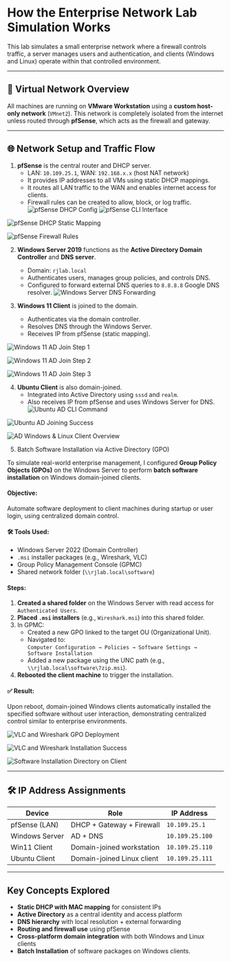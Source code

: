 #  How the Enterprise Network Lab Simulation Works

This lab simulates a small enterprise network where a firewall controls traffic, a server manages users and authentication, and clients (Windows and Linux) operate within that controlled environment. 

---

## 🔌 Virtual Network Overview

All machines are running on **VMware Workstation** using a **custom host-only network** (`VMnet2`). This network is completely isolated from the internet unless routed through **pfSense**, which acts as the firewall and gateway.

---

## 🌐 Network Setup and Traffic Flow

1. **pfSense** is the central router and DHCP server.
   - LAN: `10.109.25.1`, WAN: `192.168.x.x` (host NAT network)
   - It provides IP addresses to all VMs using static DHCP mappings.
   - It routes all LAN traffic to the WAN and enables internet access for clients.
   - Firewall rules can be created to allow, block, or log traffic.
![pfSense DHCP Config](https://raw.githubusercontent.com/jalar71/Enterprise-Network-Lab-Simulation/main/screenshots/pf_sense_dhcp_config.png)
![pfSense CLI Interface](https://raw.githubusercontent.com/jalar71/Enterprise-Network-Lab-Simulation/main/screenshots/pf_sense_cli_interface.png)

![pfSense DHCP Static Mapping](https://raw.githubusercontent.com/jalar71/Enterprise-Network-Lab-Simulation/main/screenshots/pf_sense_dhcp_static_mapping.png)

![pfSense Firewall Rules](https://raw.githubusercontent.com/jalar71/Enterprise-Network-Lab-Simulation/main/screenshots/pf_sense_firewall_rules.png)


2. **Windows Server 2019** functions as the **Active Directory Domain Controller** and **DNS server**.
   - Domain: `rjlab.local`
   - Authenticates users, manages group policies, and controls DNS.
   - Configured to forward external DNS queries to `8.8.8.8` Google DNS resolver.
![Windows Server DNS Forwarding](https://github.com/jalar71/Enterprise-Network-Lab-Simulation/blob/main/screenshots/Win-Server-DNS-Forwarding.png?raw=true)


3. **Windows 11 Client** is joined to the domain.
   - Authenticates via the domain controller.
   - Resolves DNS through the Windows Server.
   - Receives IP from pfSense (static mapping).

![Windows 11 AD Join Step 1](https://github.com/jalar71/Enterprise-Network-Lab-Simulation/blob/main/screenshots/win-11-AD-joing%20(1).png?raw=true)

![Windows 11 AD Join Step 2](https://github.com/jalar71/Enterprise-Network-Lab-Simulation/blob/main/screenshots/win-11-AD-joing%20(2).png?raw=true)

![Windows 11 AD Join Step 3](https://github.com/jalar71/Enterprise-Network-Lab-Simulation/blob/main/screenshots/win-11-AD-joing%20(3).png?raw=true)


4. **Ubuntu Client** is also domain-joined.
   - Integrated into Active Directory using `sssd` and `realm`.
   - Also receives IP from pfSense and uses Windows Server for DNS.
![Ubuntu AD CLI Command](https://github.com/jalar71/Enterprise-Network-Lab-Simulation/blob/main/screenshots/ubuntu-AD-cli-command.png?raw=true)

![Ubuntu AD Joining Success](https://github.com/jalar71/Enterprise-Network-Lab-Simulation/blob/main/screenshots/ubuntu-AD-joining-success.png?raw=true)

![AD Windows & Linux Client Overview](https://github.com/jalar71/Enterprise-Network-Lab-Simulation/blob/main/screenshots/AD_win_linux_client.png?raw=true)

5.  Batch Software Installation via Active Directory (GPO)

To simulate real-world enterprise management, I configured **Group Policy Objects (GPOs)** on the Windows Server to perform **batch software installation** on Windows domain-joined clients.

####  Objective:
Automate software deployment to client machines during startup or user login, using centralized domain control.

#### 🛠️ Tools Used:
- Windows Server 2022 (Domain Controller)
- `.msi` installer packages (e.g., Wireshark, VLC)
- Group Policy Management Console (GPMC)
- Shared network folder (`\\rjlab.local\software`)

####  Steps:
1. **Created a shared folder** on the Windows Server with read access for `Authenticated Users`.
2. **Placed `.msi` installers** (e.g., `Wireshark.msi`) into this shared folder.
3. In GPMC:
   - Created a new GPO linked to the target OU (Organizational Unit).
   - Navigated to:  
     `Computer Configuration → Policies → Software Settings → Software Installation`
   - Added a new package using the UNC path (e.g., `\\rjlab.local\software\7zip.msi`).
4. **Rebooted the client machine** to trigger the installation.

#### ✅ Result:
Upon reboot, domain-joined Windows clients automatically installed the specified software without user interaction, demonstrating centralized control similar to enterprise environments.

![VLC and Wireshark GPO Deployment](https://github.com/jalar71/Enterprise-Network-Lab-Simulation/blob/main/screenshots/vlc-wireshark-install-gpo.png?raw=true)

![VLC and Wireshark Installation Success](https://github.com/jalar71/Enterprise-Network-Lab-Simulation/blob/main/screenshots/wireshark-vlc-success.png?raw=true)

![Software Installation Directory on Client](https://github.com/jalar71/Enterprise-Network-Lab-Simulation/blob/main/screenshots/folder-software-install-directory.png?raw=true)

---

## 🛠️ IP Address Assignments

| Device         | Role                         | IP Address      |
|----------------|------------------------------|-----------------|
| pfSense (LAN)  | DHCP + Gateway + Firewall    | `10.109.25.1`   |
| Windows Server | AD + DNS                     | `10.109.25.100` |
| Win11 Client   | Domain-joined workstation    | `10.109.25.110` |
| Ubuntu Client  | Domain-joined Linux client   | `10.109.25.111` |

---

##  Key Concepts Explored

- **Static DHCP with MAC mapping** for consistent IPs
- **Active Directory** as a central identity and access platform
- **DNS hierarchy** with local resolution + external forwarding
- **Routing and firewall use** using pfSense
- **Cross-platform domain integration** with both Windows and Linux clients
- **Batch Installation** of software packages on Windows clients.

